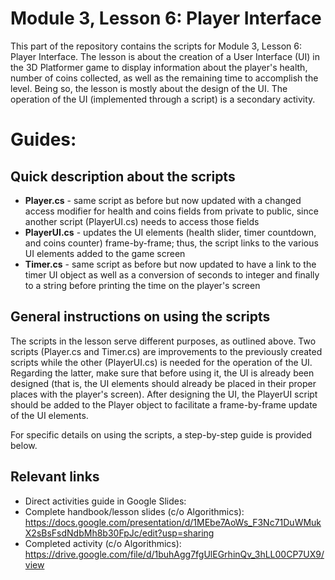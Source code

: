 # Module 3, Lesson 6: Player Interface

This part of the repository contains the scripts for Module 3, Lesson 6: Player Interface. The lesson is about the creation of a User Interface (UI) in the 3D Platformer game to display information about the player's health, number of coins collected, as well as the remaining time to accomplish the level. Being so, the lesson is mostly about the design of the UI. The operation of the UI (implemented through a script) is a secondary activity.

# Guides:

## Quick description about the scripts

* <b>Player.cs</b> - same script as before but now updated with a changed access modifier for health and coins fields from private to public, since another script (PlayerUI.cs) needs to access those fields
* <b>PlayerUI.cs</b> - updates the UI elements (health slider, timer countdown, and coins counter) frame-by-frame; thus, the script links to the various UI elements added to the game screen
* <b>Timer.cs</b> - same script as before but now updated to have a link to the timer UI object as well as a conversion of seconds to integer and finally to a string before printing the time on the player's screen

## General instructions on using the scripts

The scripts in the lesson serve different purposes, as outlined above. Two scripts (Player.cs and Timer.cs) are improvements to the previously created scripts while the other (PlayerUI.cs) is needed for the operation of the UI. Regarding the latter, make sure that before using it, the UI is already been designed (that is, the UI elements should already be placed in their proper places with the player's screen). After designing the UI, the PlayerUI script should be added to the Player object to facilitate a frame-by-frame update of the UI elements.

For specific details on using the scripts, a step-by-step guide is provided below.

## Relevant links

* Direct activities guide in Google Slides: 
* Complete handbook/lesson slides (c/o Algorithmics): https://docs.google.com/presentation/d/1MEbe7AoWs_F3Nc71DuWMukX2sBsFsdNdbMh8b30FpJc/edit?usp=sharing
* Completed activity (c/o Algorithmics): https://drive.google.com/file/d/1buhAgg7fgUlEGrhinQv_3hLL00CP7UX9/view
